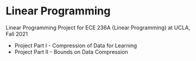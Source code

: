 # Linear Programming
Linear Programming Project for ECE 236A (Linear Programming) at UCLA, Fall 2021

- Project Part I - Compression of Data for Learning
- Project Part II - Bounds on Data Compression
